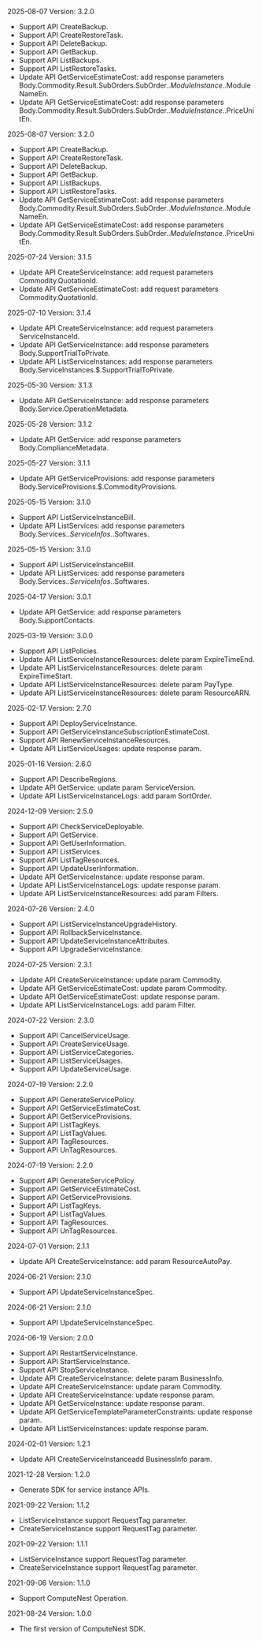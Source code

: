2025-08-07 Version: 3.2.0
- Support API CreateBackup.
- Support API CreateRestoreTask.
- Support API DeleteBackup.
- Support API GetBackup.
- Support API ListBackups.
- Support API ListRestoreTasks.
- Update API GetServiceEstimateCost: add response parameters Body.Commodity.Result.SubOrders.SubOrder.$.ModuleInstance.$.ModuleNameEn.
- Update API GetServiceEstimateCost: add response parameters Body.Commodity.Result.SubOrders.SubOrder.$.ModuleInstance.$.PriceUnitEn.


2025-08-07 Version: 3.2.0
- Support API CreateBackup.
- Support API CreateRestoreTask.
- Support API DeleteBackup.
- Support API GetBackup.
- Support API ListBackups.
- Support API ListRestoreTasks.
- Update API GetServiceEstimateCost: add response parameters Body.Commodity.Result.SubOrders.SubOrder.$.ModuleInstance.$.ModuleNameEn.
- Update API GetServiceEstimateCost: add response parameters Body.Commodity.Result.SubOrders.SubOrder.$.ModuleInstance.$.PriceUnitEn.


2025-07-24 Version: 3.1.5
- Update API CreateServiceInstance: add request parameters Commodity.QuotationId.
- Update API GetServiceEstimateCost: add request parameters Commodity.QuotationId.


2025-07-10 Version: 3.1.4
- Update API CreateServiceInstance: add request parameters ServiceInstanceId.
- Update API GetServiceInstance: add response parameters Body.SupportTrialToPrivate.
- Update API ListServiceInstances: add response parameters Body.ServiceInstances.$.SupportTrialToPrivate.


2025-05-30 Version: 3.1.3
- Update API GetServiceInstance: add response parameters Body.Service.OperationMetadata.


2025-05-28 Version: 3.1.2
- Update API GetService: add response parameters Body.ComplianceMetadata.


2025-05-27 Version: 3.1.1
- Update API GetServiceProvisions: add response parameters Body.ServiceProvisions.$.CommodityProvisions.


2025-05-15 Version: 3.1.0
- Support API ListServiceInstanceBill.
- Update API ListServices: add response parameters Body.Services.$.ServiceInfos.$.Softwares.


2025-05-15 Version: 3.1.0
- Support API ListServiceInstanceBill.
- Update API ListServices: add response parameters Body.Services.$.ServiceInfos.$.Softwares.


2025-04-17 Version: 3.0.1
- Update API GetService: add response parameters Body.SupportContacts.


2025-03-19 Version: 3.0.0
- Support API ListPolicies.
- Update API ListServiceInstanceResources: delete param ExpireTimeEnd.
- Update API ListServiceInstanceResources: delete param ExpireTimeStart.
- Update API ListServiceInstanceResources: delete param PayType.
- Update API ListServiceInstanceResources: delete param ResourceARN.


2025-02-17 Version: 2.7.0
- Support API DeployServiceInstance.
- Support API GetServiceInstanceSubscriptionEstimateCost.
- Support API RenewServiceInstanceResources.
- Update API ListServiceUsages: update response param.


2025-01-16 Version: 2.6.0
- Support API DescribeRegions.
- Update API GetService: update param ServiceVersion.
- Update API ListServiceInstanceLogs: add param SortOrder.


2024-12-09 Version: 2.5.0
- Support API CheckServiceDeployable.
- Support API GetService.
- Support API GetUserInformation.
- Support API ListServices.
- Support API ListTagResources.
- Support API UpdateUserInformation.
- Update API GetServiceInstance: update response param.
- Update API ListServiceInstanceLogs: update response param.
- Update API ListServiceInstanceResources: add param Filters.


2024-07-26 Version: 2.4.0
- Support API ListServiceInstanceUpgradeHistory.
- Support API RollbackServiceInstance.
- Support API UpdateServiceInstanceAttributes.
- Support API UpgradeServiceInstance.


2024-07-25 Version: 2.3.1
- Update API CreateServiceInstance: update param Commodity.
- Update API GetServiceEstimateCost: update param Commodity.
- Update API GetServiceEstimateCost: update response param.
- Update API ListServiceInstanceLogs: add param Filter.


2024-07-22 Version: 2.3.0
- Support API CancelServiceUsage.
- Support API CreateServiceUsage.
- Support API ListServiceCategories.
- Support API ListServiceUsages.
- Support API UpdateServiceUsage.


2024-07-19 Version: 2.2.0
- Support API GenerateServicePolicy.
- Support API GetServiceEstimateCost.
- Support API GetServiceProvisions.
- Support API ListTagKeys.
- Support API ListTagValues.
- Support API TagResources.
- Support API UnTagResources.


2024-07-19 Version: 2.2.0
- Support API GenerateServicePolicy.
- Support API GetServiceEstimateCost.
- Support API GetServiceProvisions.
- Support API ListTagKeys.
- Support API ListTagValues.
- Support API TagResources.
- Support API UnTagResources.


2024-07-01 Version: 2.1.1
- Update API CreateServiceInstance: add param ResourceAutoPay.


2024-06-21 Version: 2.1.0
- Support API UpdateServiceInstanceSpec.


2024-06-21 Version: 2.1.0
- Support API UpdateServiceInstanceSpec.


2024-06-19 Version: 2.0.0
- Support API RestartServiceInstance.
- Support API StartServiceInstance.
- Support API StopServiceInstance.
- Update API CreateServiceInstance: delete param BusinessInfo.
- Update API CreateServiceInstance: update param Commodity.
- Update API CreateServiceInstance: update response param.
- Update API GetServiceInstance: update response param.
- Update API GetServiceTemplateParameterConstraints: update response param.
- Update API ListServiceInstances: update response param.


2024-02-01 Version: 1.2.1
- Update API CreateServiceInstanceadd BusinessInfo param.


2021-12-28 Version: 1.2.0
- Generate SDK for service instance APIs.

2021-09-22 Version: 1.1.2
- ListServiceInstance support RequestTag parameter.
- CreateServiceInstance support RequestTag parameter.

2021-09-22 Version: 1.1.1
- ListServiceInstance support RequestTag parameter.
- CreateServiceInstance support RequestTag parameter.

2021-09-06 Version: 1.1.0
- Support ComputeNest Operation.

2021-08-24 Version: 1.0.0
- The first version of ComputeNest SDK.

